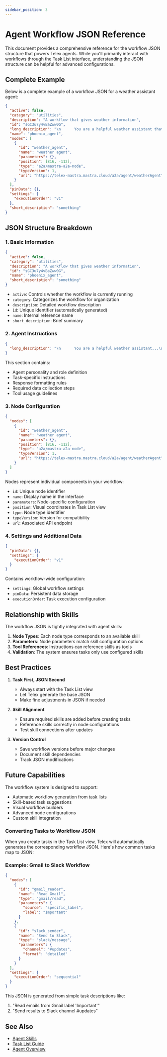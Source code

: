 ```yaml
---
sidebar_position: 3
---
```


# Agent Workflow JSON Reference

This document provides a comprehensive reference for the workflow JSON structure that powers Telex agents. While you'll primarily interact with workflows through the Task List interface, understanding the JSON structure can be helpful for advanced configurations.

## Complete Example

Below is a complete example of a workflow JSON for a weather assistant agent:

```json
{
  "active": false,
  "category": "utilities",
  "description": "A workflow that gives weather information",
  "id": "sGC3u7y4vBaZww0G",
  "long_description": "\n      You are a helpful weather assistant that provides accurate weather information and can help planning activities based on the weather.\n\n      Your primary function is to help users get weather details for specific locations. When responding:\n      - Always ask for a location if none is provided\n      - If the location name isn't in English, please translate it\n      - If giving a location with multiple parts (e.g. \"New York, NY\"), use the most relevant part (e.g. \"New York\")\n      - Include relevant details like humidity, wind conditions, and precipitation\n      - Keep responses concise but informative\n      - If the user asks for activities and provides the weather forecast, suggest activities based on the weather forecast.\n      - If the user asks for activities, respond in the format they request.\n\n      Use the weatherTool to fetch current weather data.\n",
  "name": "phoenix_agent",
  "nodes": [
    {
      "id": "weather_agent",
      "name": "weather agent",
      "parameters": {},
      "position": [816, -112],
      "type": "a2a/mastra-a2a-node",
      "typeVersion": 1,
      "url": "https://telex-mastra.mastra.cloud/a2a/agent/weatherAgent"
    }
  ],
  "pinData": {},
  "settings": {
    "executionOrder": "v1"
  },
  "short_description": "something"
}
```

## JSON Structure Breakdown

### 1. Basic Information

```json
{
  "active": false,
  "category": "utilities",
  "description": "A workflow that gives weather information",
  "id": "sGC3u7y4vBaZww0G",
  "name": "phoenix_agent",
  "short_description": "something"
}
```

- `active`: Controls whether the workflow is currently running
- `category`: Categorizes the workflow for organization
- `description`: Detailed workflow description
- `id`: Unique identifier (automatically generated)
- `name`: Internal reference name
- `short_description`: Brief summary

### 2. Agent Instructions

```json
{
  "long_description": "\n      You are a helpful weather assistant...\n      Your primary function is to help users get weather details...\n"
}
```

This section contains:

- Agent personality and role definition
- Task-specific instructions
- Response formatting rules
- Required data collection steps
- Tool usage guidelines

### 3. Node Configuration

```json
{
  "nodes": [
    {
      "id": "weather_agent",
      "name": "weather agent",
      "parameters": {},
      "position": [816, -112],
      "type": "a2a/mastra-a2a-node",
      "typeVersion": 1,
      "url": "https://telex-mastra.mastra.cloud/a2a/agent/weatherAgent"
    }
  ]
}
```

Nodes represent individual components in your workflow:

- `id`: Unique node identifier
- `name`: Display name in the interface
- `parameters`: Node-specific configuration
- `position`: Visual coordinates in Task List view
- `type`: Node type identifier
- `typeVersion`: Version for compatibility
- `url`: Associated API endpoint

### 4. Settings and Additional Data

```json
{
  "pinData": {},
  "settings": {
    "executionOrder": "v1"
  }
}
```

Contains workflow-wide configuration:

- `settings`: Global workflow settings
- `pinData`: Persistent data storage
- `executionOrder`: Task execution configuration

## Relationship with Skills

The workflow JSON is tightly integrated with agent skills:

1. **Node Types**: Each node type corresponds to an available skill
2. **Parameters**: Node parameters match skill configuration options
3. **Tool References**: Instructions can reference skills as tools
4. **Validation**: The system ensures tasks only use configured skills

## Best Practices

1. **Task First, JSON Second**

   - Always start with the Task List view
   - Let Telex generate the base JSON
   - Make fine adjustments in JSON if needed

2. **Skill Alignment**

   - Ensure required skills are added before creating tasks
   - Reference skills correctly in node configurations
   - Test skill connections after updates

3. **Version Control**
   - Save workflow versions before major changes
   - Document skill dependencies
   - Track JSON modifications

## Future Capabilities

The workflow system is designed to support:

- Automatic workflow generation from task lists
- Skill-based task suggestions
- Visual workflow builders
- Advanced node configurations
- Custom skill integration

### Converting Tasks to Workflow JSON

When you create tasks in the Task List view, Telex will automatically generates the corresponding workflow JSON. Here's how common tasks map to JSON:

### Example: Gmail to Slack Workflow

```json
{
  "nodes": [
    {
      "id": "gmail_reader",
      "name": "Read Gmail",
      "type": "gmail/read",
      "parameters": {
        "source": "specific_label",
        "label": "Important"
      }
    },
    {
      "id": "slack_sender",
      "name": "Send to Slack",
      "type": "slack/message",
      "parameters": {
        "channel": "#updates",
        "format": "detailed"
      }
    }
  ],
  "settings": {
    "executionOrder": "sequential"
  }
}
```

This JSON is generated from simple task descriptions like:

1. "Read emails from Gmail label 'Important'"
2. "Send results to Slack channel #updates"

## See Also

- [Agent Skills](../agent-skills.md)
- [Task List Guide](./task_list.md)
- [Agent Overview](./agent_workflow.md)
